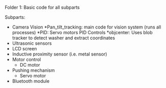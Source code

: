 Folder 1: Basic code for all subparts


Subparts:
* Camera Vision
   *Pan_tilt_tracking: main code for vision system (runs all processes)
      *PID: Servo motors PID Controls
      *objcenter: Uses blob tracker to detect washer and extract coordinates
* Ultrasonic sensors
* LCD screen
* Inductive proximity sensor (i.e. metal sensor)
* Motor control
    * DC motor
* Pushing mechanism
    * Servo motor
* Bluetooth module
